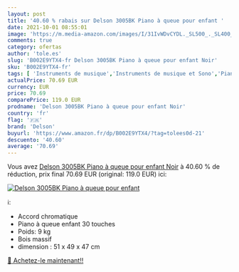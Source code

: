 ```yaml
---
layout: post
title: '40.60 % rabais sur Delson 3005BK Piano à queue pour enfant '
date: 2021-10-01 08:55:01
image: 'https://m.media-amazon.com/images/I/31IvWDvCYDL._SL500_._SL400_.jpg'
comments: true
category: ofertas
author: 'tole.es'
slug: 'B002E9YTX4-fr Delson 3005BK Piano à queue pour enfant Noir'
sku: 'B002E9YTX4-fr'
tags: [ 'Instruments de musique','Instruments de musique et Sono','Pianos et claviers','Pianos à queue','delson', ]
actualPrice: 70.69 EUR
currency: EUR
price: 70.69
comparePrice: 119.0 EUR
prodname: 'Delson 3005BK Piano à queue pour enfant Noir'
country: 'fr'
flag: '🇫🇷'
brand: 'Delson'
buyurl: 'https://www.amazon.fr/dp/B002E9YTX4/?tag=tolees0d-21'
descuento: '40.60'
average: '70.69'
---
```


Vous avez [Delson 3005BK Piano à queue pour enfant Noir](https://www.amazon.fr/dp/B002E9YTX4/?tag=tolees0d-21)  à  40.60 % de réduction, prix final  70.69 EUR (original: 119.0 EUR) ici:

[![Delson 3005BK Piano à queue pour enfant ](https://m.media-amazon.com/images/I/31IvWDvCYDL._SL500_._SL400_.jpg)](https://www.amazon.fr/dp/B002E9YTX4/?tag=tolees0d-21)

ℹ️:

- Accord chromatique
- Piano à queue enfant 30 touches
- Poids: 9 kg
- Bois massif
- dimension : 51 x 49 x 47 cm

[🛒 Achetez-le maintenant!!](https://www.amazon.fr/dp/B002E9YTX4/?tag=tolees0d-21)
